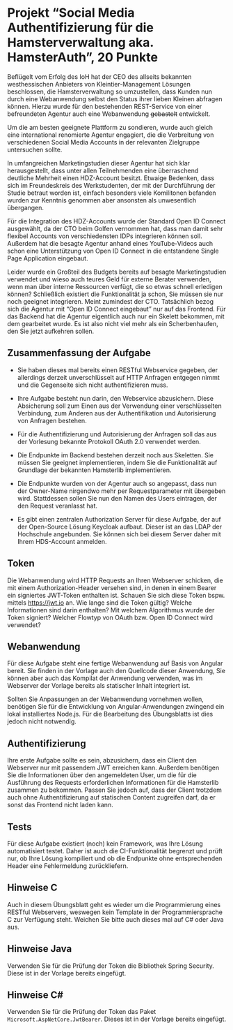 # Projekt “Social Media Authentifizierung für die Hamsterverwaltung aka. HamsterAuth”, 20 Punkte

Beflügelt vom Erfolg des IoH hat der CEO des allseits bekannten
westhessischen Anbieters von Kleintier-Management Lösungen beschlossen,
die Hamsterverwaltung so umzustellen, dass Kunden nun durch eine
Webanwendung selbst den Status ihrer lieben Kleinen abfragen können.
Hierzu wurde für den bestehenden REST-Service von einer befreundeten
Agentur auch eine Webanwendung ~~gebastelt~~ entwickelt.

Um die am besten geeignete Plattform zu sondieren, wurde auch gleich
eine international renomierte Agentur engagiert, die die Verbreitung von
verschiedenen Social Media Accounts in der relevanten Zielgruppe
untersuchen sollte.

In umfangreichen Marketingstudien dieser Agentur hat sich klar
herausgestellt, dass unter allen Teilnehmenden eine überraschend
deutliche Mehrheit einen HDZ-Account besitzt. Etwaige Bedenken, dass
sich im Freundeskreis des Werkstudenten, der mit der Durchführung der
Studie betraut worden ist, einfach besonders viele Komilitonen befanden
wurden zur Kenntnis genommen aber ansonsten als unwesentlich übergangen.

Für die Integration des HDZ-Accounts wurde der Standard Open ID Connect
ausgewählt, da der CTO beim Golfen vernommen hat, dass man damit sehr
flexibel Accounts von verschiedensten IDPs integrieren können soll.
Außerdem hat die besagte Agentur anhand eines YouTube-Videos auch schon
eine Unterstützung von Open ID Connect in die entstandene Single Page
Application eingebaut.

Leider wurde ein Großteil des Budgets bereits auf besagte
Marketingstudien verwendet und wieso auch teures Geld für externe
Berater verwenden, wenn man über interne Ressourcen verfügt, die so
etwas schnell erledigen können? Schließlich existiert die Funktionalität
ja schon, Sie müssen sie nur noch geeignet integrieren. Meint zumindest
der CTO. Tatsächlich bezog sich die Agentur mit “Open ID Connect
eingebaut” nur auf das Frontend. Für das Backend hat die Agentur
eigentlich auch nur ein Skelett bekommen, mit dem gearbeitet wurde. Es
ist also nicht viel mehr als ein Scherbenhaufen, den Sie jetzt aufkehren
sollen.

## Zusammenfassung der Aufgabe

-   Sie haben dieses mal bereits einen RESTful Webservice gegeben, der
    allerdings derzeit unverschlüsselt auf HTTP Anfragen entgegen nimmt
    und die Gegenseite sich nicht authentifizieren muss.

-   Ihre Aufgabe besteht nun darin, den Webservice abzusichern. Diese
    Absicherung soll zum Einen aus der Verwendung einer verschlüsselten
    Verbindung, zum Anderen aus der Authentifikation und Autorisierung
    von Anfragen bestehen.

-   Für die Authentifizierung und Autorisierung der Anfragen soll das
    aus der Vorlesung bekannte Protokoll OAuth 2.0 verwendet werden.

-   Die Endpunkte im Backend bestehen derzeit noch aus Skeletten. Sie
    müssen Sie geeignet implementieren, indem Sie die Funktionalität auf
    Grundlage der bekannten Hamsterlib implementieren.

-   Die Endpunkte wurden von der Agentur auch so angepasst, dass nun der
    Owner-Name nirgendwo mehr per Requestparameter mit übergeben wird.
    Stattdessen sollen Sie nun den Namen des Users eintragen, der den
    Request veranlasst hat.

-   Es gibt einen zentralen Authorization Server für diese Aufgabe, der
    auf der Open-Source Lösung Keycloak aufbaut. Dieser ist an das LDAP
    der Hochschule angebunden. Sie können sich bei diesem Server daher
    mit Ihrem HDS-Account anmelden.

## Token

Die Webanwendung wird HTTP Requests an Ihren Webserver schicken, die mit
einem Authorization-Header versehen sind, in denen in einem Bearer ein
signiertes JWT-Token enthalten ist. Schauen Sie sich diese Token bspw.
mittels <https://jwt.io> an. Wie lange sind die Token gültig? Welche
Informationen sind darin enthalten? Mit welchem Algorithmus wurde der
Token signiert? Welcher Flowtyp von OAuth bzw. Open ID Connect wird
verwendet?

## Webanwendung

Für diese Aufgabe steht eine fertige Webanwendung auf Basis von Angular
bereit. Sie finden in der Vorlage auch den Quellcode dieser Anwendung,
Sie können aber auch das Kompilat der Anwendung verwenden, was im
Webserver der Vorlage bereits als statischer Inhalt integriert ist.

Sollten Sie Anpassungen an der Webanwendung vornehmen wollen, benötigen
Sie für die Entwicklung von Angular-Anwendungen zwingend ein lokal
installiertes Node.js. Für die Bearbeitung des Übungsblatts ist dies
jedoch nicht notwendig.

## Authentifizierung

Ihre erste Aufgabe sollte es sein, abzusichern, dass ein Client den
Webserver nur mit passendem JWT erreichen kann. Außerdem benötigen Sie
die Informationen über den angemeldeten User, um die für die Ausführung
des Requests erforderlichen Informationen für die Hamsterlib zusammen zu
bekommen. Passen Sie jedoch auf, dass der Client trotzdem auch ohne
Authentifizierung auf statischen Content zugreifen darf, da er sonst das
Frontend nicht laden kann.

## Tests

Für diese Aufgabe existiert (noch) kein Framework, was Ihre Lösung
automatisiert testet. Daher ist auch die CI-Funktionalität begrenzt und
prüft nur, ob Ihre Lösung kompiliert und ob die Endpunkte ohne
entsprechenden Header eine Fehlermeldung zurückliefern.

## Hinweise C

Auch in diesem Übungsblatt geht es wieder um die Programmierung eines
RESTful Webservers, weswegen kein Template in der Programmiersprache C
zur Verfügung steht. Weichen Sie bitte auch dieses mal auf C# oder Java
aus.

## Hinweise Java

Verwenden Sie für die Prüfung der Token die Bibliothek Spring Security.
Diese ist in der Vorlage bereits eingefügt.

## Hinweise C#

Verwenden Sie für die Prüfung der Token das Paket
`Microsoft.AspNetCore.JwtBearer`. Dieses ist in der Vorlage bereits
eingefügt.